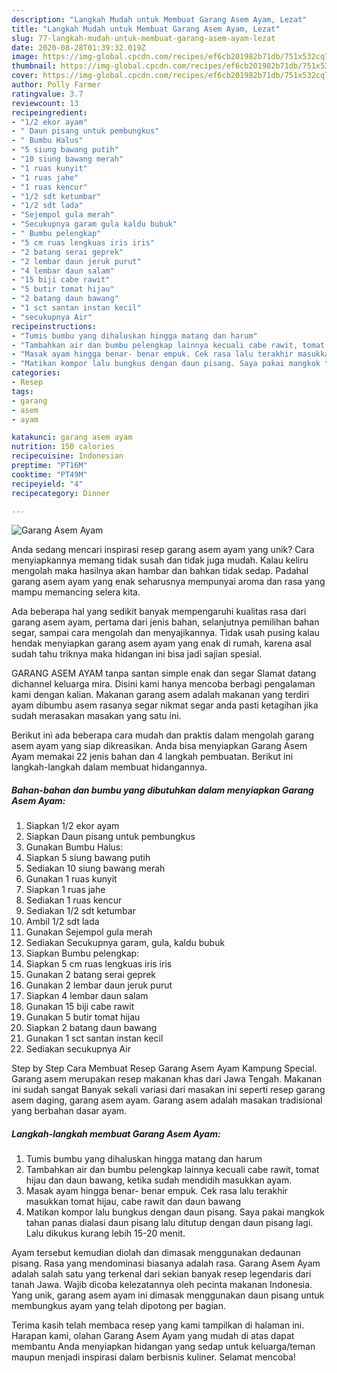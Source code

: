 ```yaml
---
description: "Langkah Mudah untuk Membuat Garang Asem Ayam, Lezat"
title: "Langkah Mudah untuk Membuat Garang Asem Ayam, Lezat"
slug: 77-langkah-mudah-untuk-membuat-garang-asem-ayam-lezat
date: 2020-08-28T01:39:32.019Z
image: https://img-global.cpcdn.com/recipes/ef6cb201982b71db/751x532cq70/garang-asem-ayam-foto-resep-utama.jpg
thumbnail: https://img-global.cpcdn.com/recipes/ef6cb201982b71db/751x532cq70/garang-asem-ayam-foto-resep-utama.jpg
cover: https://img-global.cpcdn.com/recipes/ef6cb201982b71db/751x532cq70/garang-asem-ayam-foto-resep-utama.jpg
author: Polly Farmer
ratingvalue: 3.7
reviewcount: 13
recipeingredient:
- "1/2 ekor ayam"
- " Daun pisang untuk pembungkus"
- " Bumbu Halus"
- "5 siung bawang putih"
- "10 siung bawang merah"
- "1 ruas kunyit"
- "1 ruas jahe"
- "1 ruas kencur"
- "1/2 sdt ketumbar"
- "1/2 sdt lada"
- "Sejempol gula merah"
- "Secukupnya garam gula kaldu bubuk"
- " Bumbu pelengkap"
- "5 cm ruas lengkuas iris iris"
- "2 batang serai geprek"
- "2 lembar daun jeruk purut"
- "4 lembar daun salam"
- "15 biji cabe rawit"
- "5 butir tomat hijau"
- "2 batang daun bawang"
- "1 sct santan instan kecil"
- "secukupnya Air"
recipeinstructions:
- "Tumis bumbu yang dihaluskan hingga matang dan harum"
- "Tambahkan air dan bumbu pelengkap lainnya kecuali cabe rawit, tomat hijau dan daun bawang, ketika sudah mendidih masukkan ayam."
- "Masak ayam hingga benar- benar empuk. Cek rasa lalu terakhir masukkan tomat hijau, cabe rawit dan daun bawang"
- "Matikan kompor lalu bungkus dengan daun pisang. Saya pakai mangkok tahan panas dialasi daun pisang lalu ditutup dengan daun pisang lagi. Lalu dikukus kurang lebih 15-20 menit."
categories:
- Resep
tags:
- garang
- asem
- ayam

katakunci: garang asem ayam 
nutrition: 150 calories
recipecuisine: Indonesian
preptime: "PT16M"
cooktime: "PT49M"
recipeyield: "4"
recipecategory: Dinner

---
```



![Garang Asem Ayam](https://img-global.cpcdn.com/recipes/ef6cb201982b71db/751x532cq70/garang-asem-ayam-foto-resep-utama.jpg)

Anda sedang mencari inspirasi resep garang asem ayam yang unik? Cara menyiapkannya memang tidak susah dan tidak juga mudah. Kalau keliru mengolah maka hasilnya akan hambar dan bahkan tidak sedap. Padahal garang asem ayam yang enak seharusnya mempunyai aroma dan rasa yang mampu memancing selera kita.

Ada beberapa hal yang sedikit banyak mempengaruhi kualitas rasa dari garang asem ayam, pertama dari jenis bahan, selanjutnya pemilihan bahan segar, sampai cara mengolah dan menyajikannya. Tidak usah pusing kalau hendak menyiapkan garang asem ayam yang enak di rumah, karena asal sudah tahu triknya maka hidangan ini bisa jadi sajian spesial.

GARANG ASEM AYAM tanpa santan simple enak dan segar Slamat datang dichannel keluarga mira. Disini kami hanya mencoba berbagi pengalaman kami dengan kalian. Makanan garang asem adalah makanan yang terdiri ayam dibumbu asem rasanya segar nikmat segar anda pasti ketagihan jika sudah merasakan masakan yang satu ini.


Berikut ini ada beberapa cara mudah dan praktis dalam mengolah garang asem ayam yang siap dikreasikan. Anda bisa menyiapkan Garang Asem Ayam memakai 22 jenis bahan dan 4 langkah pembuatan. Berikut ini langkah-langkah dalam membuat hidangannya.

<!--inarticleads1-->

##### Bahan-bahan dan bumbu yang dibutuhkan dalam menyiapkan Garang Asem Ayam:

1. Siapkan 1/2 ekor ayam
1. Siapkan  Daun pisang untuk pembungkus
1. Gunakan  Bumbu Halus:
1. Siapkan 5 siung bawang putih
1. Sediakan 10 siung bawang merah
1. Gunakan 1 ruas kunyit
1. Siapkan 1 ruas jahe
1. Sediakan 1 ruas kencur
1. Sediakan 1/2 sdt ketumbar
1. Ambil 1/2 sdt lada
1. Gunakan Sejempol gula merah
1. Sediakan Secukupnya garam, gula, kaldu bubuk
1. Siapkan  Bumbu pelengkap:
1. Siapkan 5 cm ruas lengkuas iris iris
1. Gunakan 2 batang serai geprek
1. Gunakan 2 lembar daun jeruk purut
1. Siapkan 4 lembar daun salam
1. Gunakan 15 biji cabe rawit
1. Gunakan 5 butir tomat hijau
1. Siapkan 2 batang daun bawang
1. Gunakan 1 sct santan instan kecil
1. Sediakan secukupnya Air


Step by Step Cara Membuat Resep Garang Asem Ayam Kampung Special. Garang asem merupakan resep makanan khas dari Jawa Tengah. Makanan ini sudah sangat Banyak sekali variasi dari masakan ini seperti resep garang asem daging, garang asem ayam. Garang asem adalah masakan tradisional yang berbahan dasar ayam. 

<!--inarticleads2-->

##### Langkah-langkah membuat Garang Asem Ayam:

1. Tumis bumbu yang dihaluskan hingga matang dan harum
1. Tambahkan air dan bumbu pelengkap lainnya kecuali cabe rawit, tomat hijau dan daun bawang, ketika sudah mendidih masukkan ayam.
1. Masak ayam hingga benar- benar empuk. Cek rasa lalu terakhir masukkan tomat hijau, cabe rawit dan daun bawang
1. Matikan kompor lalu bungkus dengan daun pisang. Saya pakai mangkok tahan panas dialasi daun pisang lalu ditutup dengan daun pisang lagi. Lalu dikukus kurang lebih 15-20 menit.


Ayam tersebut kemudian diolah dan dimasak menggunakan dedaunan pisang. Rasa yang mendominasi biasanya adalah rasa. Garang Asem Ayam adalah salah satu yang terkenal dari sekian banyak resep legendaris dari tanah Jawa. Wajib dicoba kelezatannya oleh pecinta makanan Indonesia. Yang unik, garang asem ayam ini dimasak menggunakan daun pisang untuk membungkus ayam yang telah dipotong per bagian. 

Terima kasih telah membaca resep yang kami tampilkan di halaman ini. Harapan kami, olahan Garang Asem Ayam yang mudah di atas dapat membantu Anda menyiapkan hidangan yang sedap untuk keluarga/teman maupun menjadi inspirasi dalam berbisnis kuliner. Selamat mencoba!
